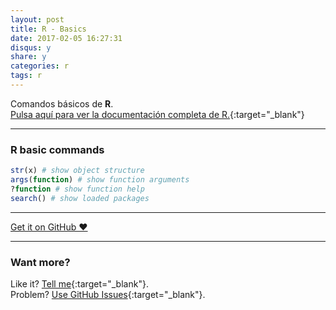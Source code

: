 ```yaml
---
layout: post
title: R - Basics
date: 2017-02-05 16:27:31
disqus: y
share: y
categories: r
tags: r
---
```


Comandos básicos de **R**.<br>
[Pulsa aquí para ver la documentación completa de R.](https://www.r-project.org){:target="_blank"}

---

### R basic commands

```R
str(x) # show object structure
args(function) # show function arguments
?function # show function help
search() # show loaded packages
```



---

<a href="https://github.com/mariope/apuntes" target="_blank" class="big-button gray">Get it on GitHub &hearts;</a>

---

### Want more?

Like it? [Tell me](http://twitter.com/mariodevelop){:target="_blank"}.<br/>
Problem? [Use GitHub Issues](https://github.com/mariope/apuntes/issues){:target="_blank"}.

